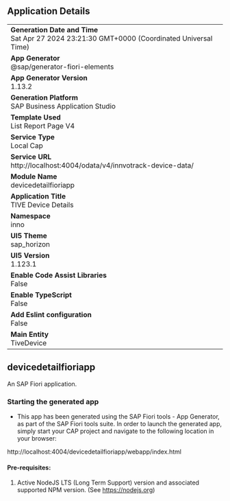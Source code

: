 ## Application Details
|               |
| ------------- |
|**Generation Date and Time**<br>Sat Apr 27 2024 23:21:30 GMT+0000 (Coordinated Universal Time)|
|**App Generator**<br>@sap/generator-fiori-elements|
|**App Generator Version**<br>1.13.2|
|**Generation Platform**<br>SAP Business Application Studio|
|**Template Used**<br>List Report Page V4|
|**Service Type**<br>Local Cap|
|**Service URL**<br>http://localhost:4004/odata/v4/innvotrack-device-data/
|**Module Name**<br>devicedetailfioriapp|
|**Application Title**<br>TIVE Device Details|
|**Namespace**<br>inno|
|**UI5 Theme**<br>sap_horizon|
|**UI5 Version**<br>1.123.1|
|**Enable Code Assist Libraries**<br>False|
|**Enable TypeScript**<br>False|
|**Add Eslint configuration**<br>False|
|**Main Entity**<br>TiveDevice|

## devicedetailfioriapp

An SAP Fiori application.

### Starting the generated app

-   This app has been generated using the SAP Fiori tools - App Generator, as part of the SAP Fiori tools suite.  In order to launch the generated app, simply start your CAP project and navigate to the following location in your browser:

http://localhost:4004/devicedetailfioriapp/webapp/index.html

#### Pre-requisites:

1. Active NodeJS LTS (Long Term Support) version and associated supported NPM version.  (See https://nodejs.org)


